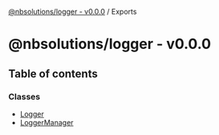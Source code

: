 [@nbsolutions/logger - v0.0.0](README.md) / Exports

# @nbsolutions/logger - v0.0.0

## Table of contents

### Classes

- [Logger](classes/Logger.md)
- [LoggerManager](classes/LoggerManager.md)
